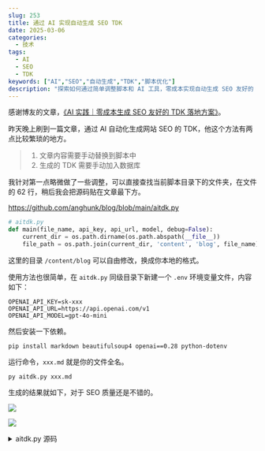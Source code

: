 ```yaml
---
slug: 253
title: 通过 AI 实现自动生成 SEO TDK
date: 2025-03-06
categories:
  - 技术
tags:
  - AI
  - SEO
  - TDK
keywords: ["AI","SEO","自动生成","TDK","脚本优化"]
description: "探索如何通过简单调整脚本和 AI 工具，零成本实现自动生成 SEO 友好的 TDK，提升网站优化效率。"
---
```


感谢博友的文章，[《AI 实践｜零成本生成 SEO 友好的 TDK 落地方案》](https://blog.ops-coffee.cn/s/ai-powered-seo-automation-for-tdk-generation.html)。

昨天晚上刷到一篇文章，通过 AI 自动化生成网站 SEO 的 TDK，他这个方法有两点比较繁琐的地方。

> 1. 文章内容需要手动替换到脚本中
> 2. 生成的 TDK 需要手动加入数据库


我针对第一点略微做了一些调整，可以直接查找当前脚本目录下的文件夹，在文件的 62 行，稍后我会把源码贴在文章最下方。

https://github.com/anghunk/blog/blob/main/aitdk.py

```py
# aitdk.py
def main(file_name, api_key, api_url, model, debug=False):
    current_dir = os.path.dirname(os.path.abspath(__file__))
    file_path = os.path.join(current_dir, 'content', 'blog', file_name)
```

这里的目录 `/content/blog` 可以自由修改，换成你本地的格式。

使用方法也很简单，在 `aitdk.py` 同级目录下新建一个 `.env` 环境变量文件，内容如下：

```shell
OPENAI_API_KEY=sk-xxx
OPENAI_API_URL=https://api.openai.com/v1
OPENAI_API_MODEL=gpt-4o-mini
```

然后安装一下依赖。

```shell
pip install markdown beautifulsoup4 openai==0.28 python-dotenv
```

运行命令，`xxx.md` 就是你的文件全名。

```shell
py aitdk.py xxx.md
```

生成的结果就如下，对于 SEO 质量还是不错的。

![](https://imgurl.zishu.me/2025/03/1741253061441.webp)

![](https://imgurl.zishu.me/2025/03/1741253117948.webp)


<details>
<summary>aitdk.py 源码</summary>

```py
import os
import json
import markdown
from bs4 import BeautifulSoup
import openai
from dotenv import load_dotenv
import argparse

# 加载环境变量
load_dotenv()

def extract_text_from_markdown(file_path):
    with open(file_path, 'r', encoding='utf-8') as file:
        md_content = file.read()
    
    html_content = markdown.markdown(md_content)
    soup = BeautifulSoup(html_content, 'html.parser')
    text_content = soup.get_text()
    
    return text_content

def generate_seo_content(text, api_key, api_url, model, debug=False):
    openai.api_key = api_key
    if api_url:
        openai.api_base = api_url

    prompt = f"请根据文章内容从 SEO 友好的角度提取出标题、关键词和描述:\n\n{text}\n\n请以 JSON 格式输出，包含 slug、title、keywords 和 description 字段。"
    
    try:
        response = openai.ChatCompletion.create(
            model=model,
            messages=[
                {"role": "system", "content": "你是一个 SEO 专家，擅长提炼文章的核心内容并生成优化的元数据。"},
                {"role": "user", "content": prompt}
            ]
        )
        
        content = response.choices[0].message['content']
        # 只在 debug 模式下输出 API 响应
        if debug:
            print("API Response:", content)
        return content
    except Exception as e:
        print(f"Error calling OpenAI API: {e}")
        return None

def parse_seo_content(content):
    try:
        # 尝试直接解析 JSON
        return json.loads(content)
    except json.JSONDecodeError:
        # 如果直接解析失败，尝试提取 JSON 部分
        try:
            start = content.index('{')
            end = content.rindex('}') + 1
            json_str = content[start:end]
            return json.loads(json_str)
        except (ValueError, json.JSONDecodeError):
            print("无法解析 API 返回的内容为 JSON 格式")
            return None

def main(file_name, api_key, api_url, model, debug=False):
    current_dir = os.path.dirname(os.path.abspath(__file__))
    file_path = os.path.join(current_dir, 'content', 'blog', file_name)
    
    if not os.path.exists(file_path):
        print(f"错误：文件 '{file_path}' 不存在。")
        return

    text_content = extract_text_from_markdown(file_path)
    seo_content = generate_seo_content(text_content, api_key, api_url, model, debug)
    
    if seo_content:
        seo_data = parse_seo_content(seo_content)
        if seo_data:
            print(json.dumps(seo_data, ensure_ascii=False, indent=2))
        else:
            print("无法生成有效的 SEO 数据")
    else:
        print("生成 SEO 内容失败")

if __name__ == "__main__":
    parser = argparse.ArgumentParser(description="从 Markdown 文件生成 SEO 内容")
    parser.add_argument("file_name", help="Markdown 文件名称 (位于 content/blog/目录下)")
    parser.add_argument("--api_key", default=os.getenv("OPENAI_API_KEY"), help="OpenAI API 密钥")
    parser.add_argument("--api_url", default=os.getenv("OPENAI_API_URL"), help="OpenAI API URL")
    parser.add_argument("--model", default=os.getenv("OPENAI_API_MODEL"), help="OpenAI 模型名称")
    parser.add_argument("--debug", action="store_true", help="开启调试模式，显示 API 响应")
    
    args = parser.parse_args()

    if not args.api_key:
        print("错误：未提供 API 密钥。请在命令行参数中指定或在.env 文件中设置 OPENAI_API_KEY。")
    else:
        main(args.file_name, args.api_key, args.api_url, args.model, args.debug)

```

</details>